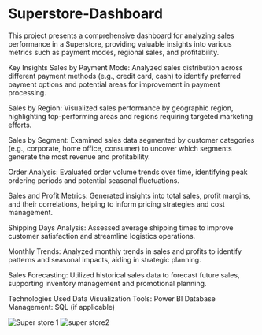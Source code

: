 # Superstore-Dashboard
This project presents a comprehensive dashboard for analyzing sales performance in a Superstore, providing valuable insights into various metrics such as payment modes, regional sales, and profitability.

Key Insights
Sales by Payment Mode: Analyzed sales distribution across different payment methods (e.g., credit card, cash) to identify preferred payment options and potential areas for improvement in payment processing.

Sales by Region: Visualized sales performance by geographic region, highlighting top-performing areas and regions requiring targeted marketing efforts.

Sales by Segment: Examined sales data segmented by customer categories (e.g., corporate, home office, consumer) to uncover which segments generate the most revenue and profitability.

Order Analysis: Evaluated order volume trends over time, identifying peak ordering periods and potential seasonal fluctuations.

Sales and Profit Metrics: Generated insights into total sales, profit margins, and their correlations, helping to inform pricing strategies and cost management.

Shipping Days Analysis: Assessed average shipping times to improve customer satisfaction and streamline logistics operations.

Monthly Trends: Analyzed monthly trends in sales and profits to identify patterns and seasonal impacts, aiding in strategic planning.

Sales Forecasting: Utilized historical sales data to forecast future sales, supporting inventory management and promotional planning.

Technologies Used
Data Visualization Tools: Power BI
Database Management: SQL (if applicable)


![Super store 1](https://github.com/user-attachments/assets/d57ededa-aa45-4f90-bee1-ff4bb187c8c9)
![super store2](https://github.com/user-attachments/assets/ed8410d7-acd3-4dd8-9ec3-30049b95b487)


